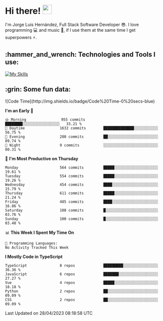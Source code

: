 <h1 align="left">
 <abc>
  <br>Hi there! <img src="https://user-images.githubusercontent.com/42378118/110234147-e3259600-7f4e-11eb-95be-0c4047144dea.gif" width="30"><br>
 </abc>
</h1>

I'm Jorge Luis Hernández, Full Stack Software Developer :sunglasses:. I love programming :computer: and music :musical_score:, if I use them at the same time I get superpowers :zap:. 


<h2 align="left">:hammer_and_wrench: Technologies and Tools I use:</h2>

[![My Skills](https://skillicons.dev/icons?i=js,ts,html,css,py,vue,react,next,nest,postgres,mysql)](https://skillicons.dev)

<h2 align="left">:grin: Some fun data:</h2>
<!--START_SECTION:waka-->
![Code Time](http://img.shields.io/badge/Code%20Time-0%20secs-blue)

**I'm an Early 🐤** 

```text
🌞 Morning                955 commits         ████████░░░░░░░░░░░░░░░░░   33.21 % 
🌆 Daytime                1632 commits        ██████████████░░░░░░░░░░░   56.75 % 
🌃 Evening                280 commits         ██░░░░░░░░░░░░░░░░░░░░░░░   09.74 % 
🌙 Night                  9 commits           ░░░░░░░░░░░░░░░░░░░░░░░░░   00.31 % 
```
📅 **I'm Most Productive on Thursday** 

```text
Monday                   564 commits         █████░░░░░░░░░░░░░░░░░░░░   19.61 % 
Tuesday                  554 commits         █████░░░░░░░░░░░░░░░░░░░░   19.26 % 
Wednesday                454 commits         ████░░░░░░░░░░░░░░░░░░░░░   15.79 % 
Thursday                 611 commits         █████░░░░░░░░░░░░░░░░░░░░   21.24 % 
Friday                   485 commits         ████░░░░░░░░░░░░░░░░░░░░░   16.86 % 
Saturday                 108 commits         █░░░░░░░░░░░░░░░░░░░░░░░░   03.76 % 
Sunday                   100 commits         █░░░░░░░░░░░░░░░░░░░░░░░░   03.48 % 
```


📊 **This Week I Spent My Time On** 

```text
💬 Programming Languages: 
No Activity Tracked This Week
```

**I Mostly Code in TypeScript** 

```text
TypeScript               8 repos             █████████░░░░░░░░░░░░░░░░   36.36 % 
JavaScript               6 repos             ███████░░░░░░░░░░░░░░░░░░   27.27 % 
Vue                      4 repos             █████░░░░░░░░░░░░░░░░░░░░   18.18 % 
Python                   2 repos             ██░░░░░░░░░░░░░░░░░░░░░░░   09.09 % 
CSS                      2 repos             ██░░░░░░░░░░░░░░░░░░░░░░░   09.09 % 
```




 Last Updated on 28/04/2023 08:18:58 UTC
<!--END_SECTION:waka-->
